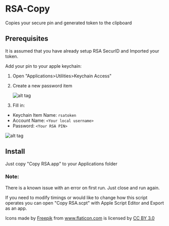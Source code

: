 # RSA-Copy
Copies your secure pin and generated token to the clipboard

## Prerequisites
It is assumed that you have already setup RSA SecurID and Imported your token.

Add your pin to your apple keychain:

1. Open "Applications>Utilities>Keychain Access"
2. Create a new password item

    ![alt tag](https://raw.github.com/dustingraves/RSA-Copy/master/NewItem.png)

3. Fill in:
  - Keychain Item Name: `rsatoken`
  - Account Name: `<Your local username>`
  - Password: `<Your RSA PIN>`

  ![alt tag](https://raw.github.com/dustingraves/RSA-Copy/master/SavePin.png)

## Install

Just copy "Copy RSA.app" to your Applications folder

### Note:

There is a known issue with an error on first run. Just close and run again.

If you need to modify timings or would like to change how this script operates you can open "Copy RSA.scpt" with Apple Script Editor and Export as an app.

<div>Icons made by <a href="http://www.freepik.com" title="Freepik">Freepik</a> from <a href="http://www.flaticon.com" title="Flaticon">www.flaticon.com</a>             is licensed by <a href="http://creativecommons.org/licenses/by/3.0/" title="Creative Commons BY 3.0">CC BY 3.0</a></div>
